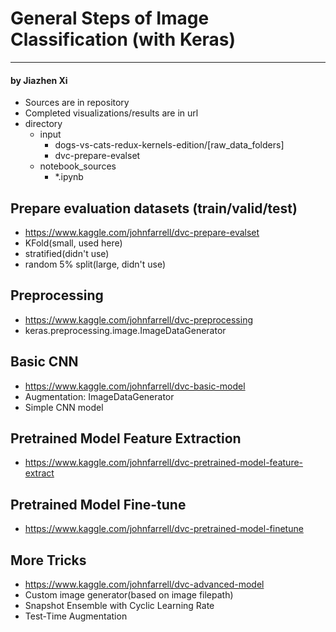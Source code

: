 # General Steps of Image Classification (with Keras)
---
#### by **Jiazhen Xi**

- Sources are in repository
- Completed visualizations/results are in url
- directory
    - input
        - dogs-vs-cats-redux-kernels-edition/[raw_data_folders]
        - dvc-prepare-evalset
    - notebook_sources
        - *.ipynb

## Prepare evaluation datasets (train/valid/test)
- https://www.kaggle.com/johnfarrell/dvc-prepare-evalset
- KFold(small, used here)
- stratified(didn't use)
- random 5% split(large, didn't use)
## Preprocessing
- https://www.kaggle.com/johnfarrell/dvc-preprocessing
- keras.preprocessing.image.ImageDataGenerator
## Basic CNN
- https://www.kaggle.com/johnfarrell/dvc-basic-model
- Augmentation: ImageDataGenerator
- Simple CNN model
## Pretrained Model Feature Extraction
- https://www.kaggle.com/johnfarrell/dvc-pretrained-model-feature-extract
## Pretrained Model Fine-tune
- https://www.kaggle.com/johnfarrell/dvc-pretrained-model-finetune
## More Tricks
- https://www.kaggle.com/johnfarrell/dvc-advanced-model
- Custom image generator(based on image filepath)
- Snapshot Ensemble with Cyclic Learning Rate
- Test-Time Augmentation